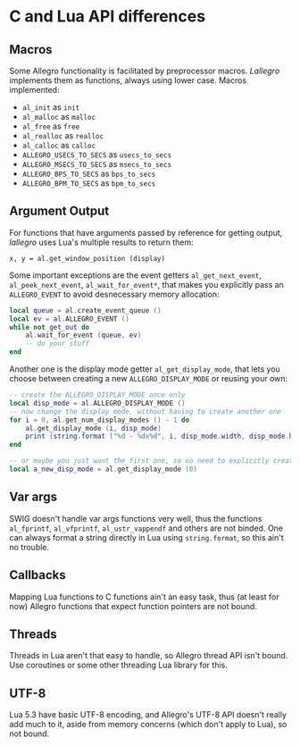 C and Lua API differences
=========================

Macros
------
Some Allegro functionality is facilitated by preprocessor macros. _Lallegro_
implements them as functions, always using lower case. Macros implemented:

- `al_init` as `init`
- `al_malloc` as `malloc`
- `al_free` as `free`
- `al_realloc` as `realloc`
- `al_calloc` as `calloc`
- `ALLEGRO_USECS_TO_SECS` as `usecs_to_secs`
- `ALLEGRO_MSECS_TO_SECS` as `msecs_to_secs`
- `ALLEGRO_BPS_TO_SECS` as `bps_to_secs`
- `ALLEGRO_BPM_TO_SECS` as `bpm_to_secs`


Argument Output
---------------
For functions that have arguments passed by reference for getting output,
_lallegro_ uses Lua's multiple results to return them:

    x, y = al.get_window_position (display)

Some important exceptions are the event getters `al_get_next_event`,
`al_peek_next_event`, `al_wait_for_event*`, that makes you explicitly pass an
`ALLEGRO_EVENT` to avoid desnecessary memory allocation:

```lua
local queue = al.create_event_queue ()
local ev = al.ALLEGRO_EVENT ()
while not get_out do
    al.wait_for_event (queue, ev)
    -- do your stuff
end
```

Another one is the display mode getter `al_get_display_mode`, that lets you
choose between creating a new `ALLEGRO_DISPLAY_MODE` or reusing your own:

```lua
-- create the ALLEGRO_DISPLAY_MODE once only
local disp_mode = al.ALLEGRO_DISPLAY_MODE ()
-- now change the display mode, without having to create another one
for i = 0, al.get_num_display_modes () - 1 do
    al.get_display_mode (i, disp_mode)
    print (string.format ("%d - %dx%d", i, disp_mode.width, disp_mode.height))
end

-- or maybe you just want the first one, so no need to explicitly create it
local a_new_disp_mode = al.get_display_mode (0)
```


Var args
--------
SWIG doesn't handle var args functions very well, thus the functions
`al_fprintf`, `al_vfprintf`, `al_ustr_vappendf` and others are not binded. One
can always format a string directly in Lua using `string.format`, so this ain't
no trouble.


Callbacks
---------
Mapping Lua functions to C functions ain't an easy task, thus (at least for now)
Allegro functions that expect function pointers are not bound.


Threads
-------
Threads in Lua aren't that easy to handle, so Allegro thread API isn't bound.
Use coroutines or some other threading Lua library for this.


UTF-8
-----
Lua 5.3 have basic UTF-8 encoding, and Allegro's UTF-8 API doesn't really add
much to it, aside from memory concerns (which don't apply to Lua), so not bound.
